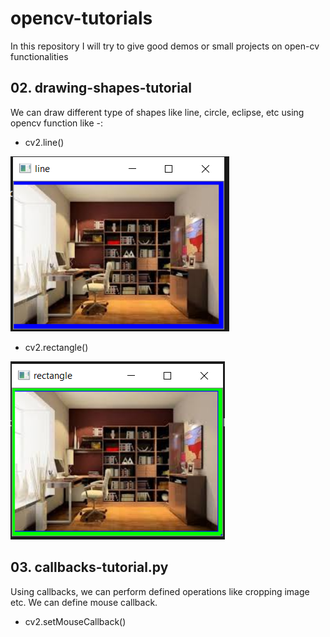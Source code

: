 # opencv-tutorials
In this repository I will try to give good demos or small projects on open-cv functionalities


## 02. drawing-shapes-tutorial

We can draw different type of shapes like line, circle, eclipse, etc using opencv function like -:

- cv2.line()
  
<img src='https://github.com/ridhimagarg/opencv-tutorials/blob/master/images/readme/img1.PNG'>

- cv2.rectangle()

<img src='https://github.com/ridhimagarg/opencv-tutorials/blob/master/images/readme/img2.PNG'>

## 03. callbacks-tutorial.py

Using callbacks, we can perform defined operations like cropping image etc. We can define mouse callback.

- cv2.setMouseCallback()





